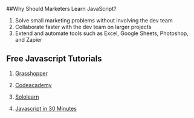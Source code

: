 ##Why Should Marketers Learn JavaScript?

1. Solve small marketing problems without involving the dev team
2. Collaborate faster with the dev team on larger projects
3. Extend and automate tools such as Excel, Google Sheets, Photoshop, and Zapier


## Free Javascript Tutorials

1. [Grasshopper](https://grasshopper.codes)

2. [Codeacademy](https://www.codecademy.com/learn/introduction-to-javascript)

3. [Sololearn](https://www.sololearn.com/Course/JavaScript/)

4. [Javascript in 30 Minutes](https://youtu.be/zPHerhks2Vg)


